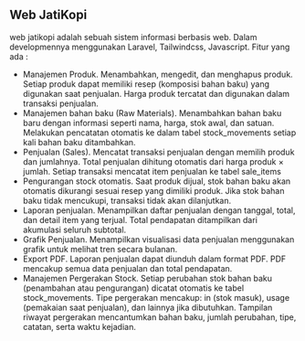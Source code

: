 ## Web JatiKopi

web jatikopi adalah sebuah sistem informasi berbasis web. Dalam developmennya menggunakan Laravel, Tailwindcss, Javascript. Fitur yang ada :

- Manajemen Produk.
  Menambahkan, mengedit, dan menghapus produk. Setiap produk dapat memiliki resep (komposisi bahan baku) yang digunakan saat penjualan. Harga produk tercatat dan digunakan dalam transaksi penjualan.
- Manajemen bahan baku (Raw Materials).
  Menambahkan bahan baku baru dengan informasi seperti nama, harga, stok awal, dan satuan. Melakukan pencatatan otomatis ke dalam tabel stock_movements setiap kali bahan baku ditambahkan.
- Penjualan (Sales).
  Mencatat transaksi penjualan dengan memilih produk dan jumlahnya. Total penjualan dihitung otomatis dari harga produk × jumlah. Setiap transaksi mencatat item penjualan ke tabel sale_items
- Pengurangan stock otomatis.
  Saat produk dijual, stok bahan baku akan otomatis dikurangi sesuai resep yang dimiliki produk.
Jika stok bahan baku tidak mencukupi, transaksi tidak akan dilanjutkan.
- Laporan penjualan.
  Menampilkan daftar penjualan dengan tanggal, total, dan detail item yang terjual. Total pendapatan ditampilkan dari akumulasi seluruh subtotal.
- Grafik Penjualan.
  Menampilkan visualisasi data penjualan menggunakan grafik untuk melihat tren secara bulanan.
- Export PDF.
  Laporan penjualan dapat diunduh dalam format PDF. PDF mencakup semua data penjualan dan total pendapatan.
- Manajemen Pergerakan Stock.
  Setiap perubahan stok bahan baku (penambahan atau pengurangan) dicatat otomatis ke tabel stock_movements. Tipe pergerakan mencakup: in (stok masuk), usage (pemakaian saat penjualan), dan lainnya jika dibutuhkan. Tampilan riwayat pergerakan mencantumkan bahan baku, jumlah perubahan, tipe, catatan, serta waktu kejadian.
